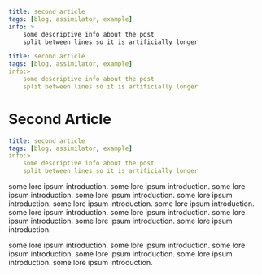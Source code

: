 ```yml
title: second article
tags: [blog, assimilator, example]
info: >
    some descriptive info about the post
    split between lines so it is artificially longer
```
```yml
title: second article
tags: [blog, assimilator, example]
info:>
    some descriptive info about the post
    split between lines so it is artificially longer
```
# Second Article
```yml
title: second article
tags: [blog, assimilator, example]
info:>
    some descriptive info about the post
    split between lines so it is artificially longer
```

some lore ipsum introduction. some lore ipsum introduction. some lore ipsum introduction. 
some lore ipsum introduction. some lore ipsum introduction. some lore ipsum introduction. 
some lore ipsum introduction. some lore ipsum introduction. some lore ipsum introduction. 
some lore ipsum introduction. some lore ipsum introduction. some lore ipsum introduction.


some lore ipsum introduction. some lore ipsum introduction. some lore ipsum introduction. 
some lore ipsum introduction. some lore ipsum introduction. some lore ipsum introduction.
